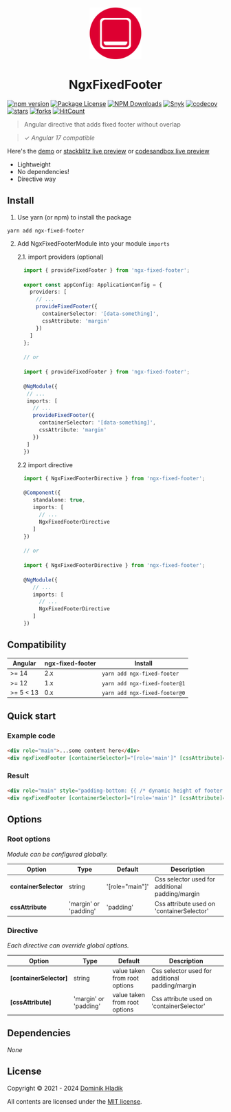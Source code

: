 <p align="center">
  <a href="https://github.com/Celtian/ngx-fixed-footer" target="blank"><img src="assets/logo.svg?sanitize=true" alt="" width="120"></a>
  <h1 align="center">NgxFixedFooter</h1>
</p>

[![npm version](https://badge.fury.io/js/ngx-fixed-footer.svg)](https://badge.fury.io/js/ngx-fixed-footer)
[![Package License](https://img.shields.io/npm/l/ngx-fixed-footer.svg)](https://www.npmjs.com/ngx-fixed-footer)
[![NPM Downloads](https://img.shields.io/npm/dm/ngx-fixed-footer.svg)](https://www.npmjs.com/ngx-fixed-footer)
[![Snyk](https://snyk.io/advisor/npm-package/ngx-fixed-footer/badge.svg)](https://snyk.io/advisor/npm-package/ngx-fixed-footer)
[![codecov](https://codecov.io/gh/Celtian/ngx-fixed-footer/branch/master/graph/badge.svg?token=1IRUKIKM0D)](https://codecov.io/gh/celtian/ngx-fixed-footer/)
[![stars](https://badgen.net/github/stars/celtian/ngx-fixed-footer)](https://github.com/celtian/ngx-fixed-footer/)
[![forks](https://badgen.net/github/forks/celtian/ngx-fixed-footer)](https://github.com/celtian/ngx-fixed-footer/)
[![HitCount](http://hits.dwyl.com/celtian/ngx-fixed-footer.svg)](http://hits.dwyl.com/celtian/ngx-fixed-footer)

> Angular directive that adds fixed footer without overlap

> ✓ _Angular 17 compatible_

Here's the [demo](http://celtian.github.io/ngx-fixed-footer/) or [stackblitz live preview](https://stackblitz.com/edit/ngx-fixed-footer) or [codesandbox live preview](https://codesandbox.io/s/ngx-fixed-footer-m4f21)

- Lightweight
- No dependencies!
- Directive way

## Install

1. Use yarn (or npm) to install the package

```terminal
yarn add ngx-fixed-footer
```

2. Add NgxFixedFooterModule into your module `imports`

   2.1. import providers (optional)

   ```typescript
     import { provideFixedFooter } from 'ngx-fixed-footer';

     export const appConfig: ApplicationConfig = {
       providers: [
         // ...
         provideFixedFooter({
           containerSelector: '[data-something]',
           cssAttribute: 'margin'
         })
       ]
     };

     // or

     import { provideFixedFooter } from 'ngx-fixed-footer';

     @NgModule({
      // ...
      imports: [
        // ...
        provideFixedFooter({
          containerSelector: '[data-something]',
          cssAttribute: 'margin'
        })
      ]
     })

   ```

   2.2 import directive

   ```typescript
     import { NgxFixedFooterDirective } from 'ngx-fixed-footer';

     @Component({
        standalone: true,
        imports: [
          // ...
          NgxFixedFooterDirective
        ]
     })

     // or

     import { NgxFixedFooterDirective } from 'ngx-fixed-footer';

     @NgModule({
        // ...
        imports: [
          // ...
          NgxFixedFooterDirective
        ]
     })
   ```

## Compatibility

| Angular   | ngx-fixed-footer | Install                       |
| --------- | ---------------- | ----------------------------- |
| >= 14     | 2.x              | `yarn add ngx-fixed-footer`   |
| >= 12     | 1.x              | `yarn add ngx-fixed-footer@1` |
| >= 5 < 13 | 0.x              | `yarn add ngx-fixed-footer@0` |

## Quick start

### Example code

```html
<div role="main">...some content here</div>
<div ngxFixedFooter [containerSelector]="[role='main']" [cssAttribute]="'padding'">... some content here</div>
```

### Result

```html
<div role="main" style="padding-bottom: {{ /* dynamic height of footer */ }}">...some content here</div>
<div ngxFixedFooter [containerSelector]="[role='main']" [cssAttribute]="'padding'">... some content here</div>
```

## Options

### Root options

_Module can be configured globally._

| Option                | Type                  | Default         | Description                                     |
| --------------------- | --------------------- | --------------- | ----------------------------------------------- |
| **containerSelector** | string                | '[role="main"]' | Css selector used for additional padding/margin |
| **cssAttribute**      | 'margin' or 'padding' | 'padding'       | Css attribute used on 'containerSelector'       |

### Directive

_Each directive can override global options._

| Option                  | Type                  | Default                       | Description                                     |
| ----------------------- | --------------------- | ----------------------------- | ----------------------------------------------- |
| **[containerSelector]** | string                | value taken from root options | Css selector used for additional padding/margin |
| **[cssAttribute]**      | 'margin' or 'padding' | value taken from root options | Css attribute used on 'containerSelector'       |

## Dependencies

_None_

## License

Copyright &copy; 2021 - 2024 [Dominik Hladik](https://github.com/Celtian)

All contents are licensed under the [MIT license].

[mit license]: LICENSE
